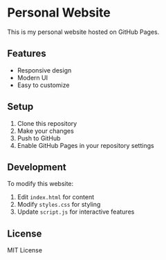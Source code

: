 # Personal Website

This is my personal website hosted on GitHub Pages.

## Features

- Responsive design
- Modern UI
- Easy to customize

## Setup

1. Clone this repository
2. Make your changes
3. Push to GitHub
4. Enable GitHub Pages in your repository settings

## Development

To modify this website:

1. Edit `index.html` for content
2. Modify `styles.css` for styling
3. Update `script.js` for interactive features

## License

MIT License 